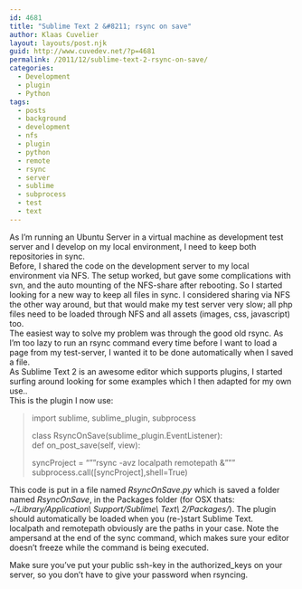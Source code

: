 ```yaml
---
id: 4681
title: "Sublime Text 2 &#8211; rsync on save"
author: Klaas Cuvelier
layout: layouts/post.njk
guid: http://www.cuvedev.net/?p=4681
permalink: /2011/12/sublime-text-2-rsync-on-save/
categories:
  - Development
  - plugin
  - Python
tags:
  - posts
  - background
  - development
  - nfs
  - plugin
  - python
  - remote
  - rsync
  - server
  - sublime
  - subprocess
  - test
  - text
---
```


As I&#8217;m running an Ubuntu Server in a virtual machine as development test server and I develop on my local environment, I need to keep both repositories in sync.  
Before, I shared the code on the development server to my local environment via NFS. The setup worked, but gave some complications with svn, and the auto mounting of the NFS-share after rebooting. So I started looking for a new way to keep all files in sync. I considered sharing via NFS the other way around, but that would make my test server very slow; all php files need to be loaded through NFS and all assets (images, css, javascript) too.  
The easiest way to solve my problem was through the good old rsync. As I&#8217;m too lazy to run an rsync command every time before I want to load a page from my test-server, I wanted it to be done automatically when I saved a file.  
As Sublime Text 2 is an awesome editor which supports plugins, I started surfing around looking for some examples which I then adapted for my own use..  
This is the plugin I now use:

> import sublime, sublime_plugin, subprocess
>
> class RsyncOnSave(sublime_plugin.EventListener):  
> def on_post_save(self, view):
>
> syncProject = &#8220;&#8221;&#8221;rsync -avz localpath remotepath &&#8221;&#8221;&#8221;  
> subprocess.call([syncProject],shell=True)

This code is put in a file named *RsyncOnSave.py* which is saved a folder named _RsyncOnSave_, in the Packages folder (for OSX thats: _~/Library/Application\ Support/Sublime\ Text\ 2/Packages/_). The plugin should automatically be loaded when you (re-)start Sublime Text.  
localpath and remotepath obviously are the paths in your case. Note the ampersand at the end of the sync command, which makes sure your editor doesn&#8217;t freeze while the command is being executed.

Make sure you&#8217;ve put your public ssh-key in the authorized_keys on your server, so you don&#8217;t have to give your password when rsyncing.

